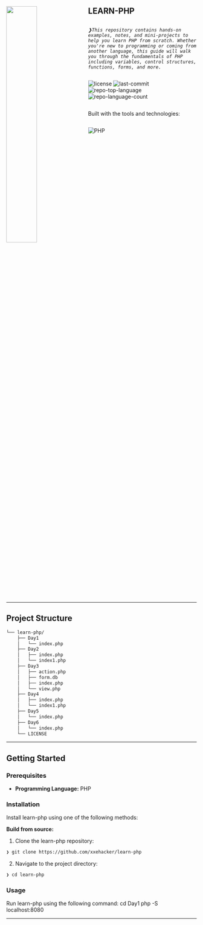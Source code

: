 <div align="left">
    <img src="https://www.php.net//images/logos/php-logo.svg" width="40%" align="left" style="margin-right: 15px"/>
    <div style="display: flex; flex-direction:column;">
        <h2 style="display: inline-block; vertical-align: middle; margin-top: 0;">LEARN-PHP</h2>
        <p>
	<em><code>❯This repository contains hands-on examples, notes, and mini-projects to help you learn PHP from scratch. Whether you're new to programming or coming from another language, this guide will walk you through the fundamentals of PHP including variables, control structures, functions, forms, and more.</code></em>
</p>
        <p>
	<img src="https://img.shields.io/github/license/xxehacker/learn-php?style=flat-square&logo=opensourceinitiative&logoColor=white&color=00ffd7" alt="license">
	<img src="https://img.shields.io/github/last-commit/xxehacker/learn-php?style=flat-square&logo=git&logoColor=white&color=00ffd7" alt="last-commit">
	<img src="https://img.shields.io/github/languages/top/xxehacker/learn-php?style=flat-square&color=00ffd7" alt="repo-top-language">
	<img src="https://img.shields.io/github/languages/count/xxehacker/learn-php?style=flat-square&color=00ffd7" alt="repo-language-count">
</p>
        <p>Built with the tools and technologies:</p>
        <p>
	<img src="https://img.shields.io/badge/PHP-777BB4.svg?style=flat-square&logo=PHP&logoColor=white" alt="PHP">
</p>
    </div>
</div>
<br clear="left"/>

---

##  Project Structure

```sh
└── learn-php/
    ├── Day1
    │   └── index.php
    ├── Day2
    │   ├── index.php
    │   └── index1.php
    ├── Day3
    │   ├── action.php
    │   ├── form.db
    │   ├── index.php
    │   └── view.php
    ├── Day4
    │   ├── index.php
    │   └── index1.php
    ├── Day5
    │   └── index.php
    ├── Day6
    │   └── index.php
    └── LICENSE
```

---
##  Getting Started

###  Prerequisites

- **Programming Language:** PHP


###  Installation

Install learn-php using one of the following methods:

**Build from source:**

1. Clone the learn-php repository:
```sh
❯ git clone https://github.com/xxehacker/learn-php
```

2. Navigate to the project directory:
```sh
❯ cd learn-php
```

###  Usage
Run learn-php using the following command:
cd Day1
php -S localhost:8080

---


